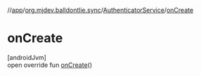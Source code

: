 //[app](../../../index.md)/[org.mjdev.balldontlie.sync](../index.md)/[AuthenticatorService](index.md)/[onCreate](on-create.md)

# onCreate

[androidJvm]\
open override fun [onCreate](on-create.md)()

